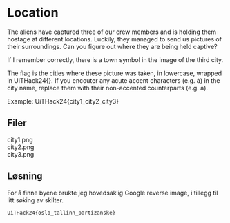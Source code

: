 # Location
The aliens have captured three of our crew members and is holding them hostage at different locations. Luckily, they managed to send us pictures of their surroundings. Can you figure out where they are being held captive?

If I remember correctly, there is a town symbol in the image of the third city.

The flag is the cities where these picture was taken, in lowercase, wrapped in UiTHack24{}. If you encouter any acute accent characters (e.g. à) in the city name, replace them with their non-accented counterparts (e.g. a).

Example: UiTHack24{city1_city2_city3}

## Filer
city1.png \
city2.png \
city3.png

## Løsning
For å finne byene brukte jeg hovedsaklig Google reverse image, i tillegg til litt søking av skilter.

`UiTHack24{oslo_tallinn_partizanske}`